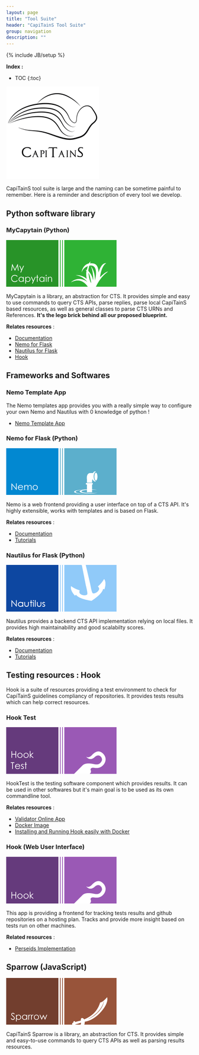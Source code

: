 ```yaml
---
layout: page
title: "Tool Suite"
header: "CapiTainS Tool Suite"
group: navigation
description: ""
---
```

{% include JB/setup %}

**Index :**

* TOC
{:toc}

![CapiTainS](/assets/images/logo.png)

CapiTainS tool suite is large and the naming can be sometime painful to remember. Here is a reminder and description of every tool we develop.

## Python software library

### MyCapytain (Python)

[![CapiTainS MyCapytain](/assets/images/My_Capytain.png)](https://github.com/capitains/MyCapytain)

MyCapytain is a library, an abstraction for CTS. It provides simple and easy to use commands to query CTS APIs, parse replies, parse local CapiTainS based resources, as well as general classes to parse CTS URNs and References. **It's the lego brick behind all our proposed blueprint.**

**Relates resources** :

- [Documentation](https://mycapytain.readthedocs.io)
- [Nemo for Flask](#nemo-for-flask-python)
- [Nautilus for Flask](#nautilus-for-flask-python)
- [Hook](#testing-resources-hook)

## Frameworks and Softwares

### Nemo Template App

The Nemo templates app provides you with a really simple way to configure your own Nemo and Nautilus with 0 knowledge of python !

- [Nemo Template App](https://github.com/capitains/nemo-template-app)

### Nemo for Flask (Python)

[![CapiTainS Nemo for Flask](/assets/images/Nemo.png)](https://github.com/capitains/flask-capitains-nemo)

Nemo is a web frontend providing a user interface on top of a CTS API. It's highly extensible, works with templates and is based on Flask.

**Relates resources** :

- [Documentation](https://flask-capitains-nemo.readthedocs.io)
- [Tutorials](https://github.com/Capitains/tutorial-nemo/blob/master/README.md)

### Nautilus for Flask (Python)

[![CapiTainS Nautilus for Flask](/assets/images/Nautilus.png)](https://github.com/capitains/Nautilus)

Nautilus provides a backend CTS API implementation relying on local files. It provides high maintainability and good scalabilty scores.

**Relates resources** :

- [Documentation](https://capitains-nautilus.readthedocs.io)
- [Tutorials](https://github.com/Capitains/tutorial-nemo/blob/master/README.md)

## Testing resources : Hook

Hook is a suite of resources providing a test environment to check for CapiTainS guidelines compliancy of repositories. It provides tests results which can help correct resources.

### Hook Test

[![CapiTainS HookTest](/assets/images/Hook_Test.png)](https://github.com/capitains/HookTest)

HookTest is the testing software component which provides results. It can be used in other softwares but it's main goal is to be used as its own commandline tool.

**Relates resources** :

- [Validator Online App](https://capitains-validator.herokuapp.com/)
- [Docker Image](https://github.com/Capitains/docker-hooktest)
- [Installing and Running Hook easily with Docker](https://www.youtube.com/_Vmwz_761GM)

### Hook (Web User Interface)

[![CapiTainS Hook](/assets/images/Hook.png)](https://github.com/capitains/Hook)

This app is providing a frontend for tracking tests results and github repositories on a hosting plan. Tracks and provide more insight based on tests run on other machines.

**Related resources** :

- [Perseids Implementation](http://ci.perseids.org)


## Sparrow (JavaScript)

[![CapiTainS Sparrow](/assets/images/Sparrow.png)](https://github.com/capitains/Sparrow)

CapiTainS Sparrow is a library, an abstraction for CTS. It provides simple and easy-to-use commands to query CTS APIs as well as parsing results resources.
